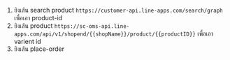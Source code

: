 1. ยิงเส้น search product `https://customer-api.line-apps.com/search/graph` เพื่อเอา product-id
2. ยิงเส้น product `https://sc-oms-api.line-apps.com/api/v1/shopend/{{shopName}}/product/{{productID}}` เพื่อเอา varient id
3. ยิงเส้น place-order
